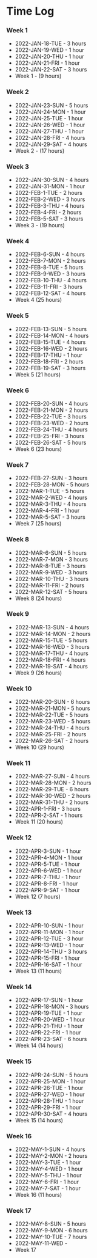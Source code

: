 # Time Log

### Week 1
* 2022-JAN-18-TUE - 3 hours
* 2022-JAN-19-WED - 1 hour
* 2022-JAN-20-THU - 1 hour
* 2022-JAN-21-FRI - 1 hour
* 2022-JAN-22-SAT - 3 hours
* Week 1 - (9 hours)

### Week 2
* 2022-JAN-23-SUN - 5 hours
* 2022-JAN-24-MON - 1 hour
* 2022-JAN-25-TUE - 1 hour
* 2022-JAN-26-WED - 1 hour
* 2022-JAN-27-THU - 1 hour
* 2022-JAN-28-FRI - 4 hours
* 2022-JAN-29-SAT - 4 hours
* Week 2 - (17 hours)

### Week 3
* 2022-JAN-30-SUN - 4 hours
* 2022-JAN-31-MON - 1 hour
* 2022-FEB-1-TUE - 2 hours
* 2022-FEB-2-WED - 3 hours
* 2022-FEB-3-THU - 4 hours
* 2022-FEB-4-FRI - 2 hours
* 2022-FEB-5-SAT - 3 hours
* Week 3 - (19 hours)

### Week 4
* 2022-FEB-6-SUN - 4 hours
* 2022-FEB-7-MON - 2 hours
* 2022-FEB-8-TUE - 5 hours
* 2022-FEB-9-WED - 3 hours
* 2022-FEB-10-THU - 4 hours
* 2022-FEB-11-FRI - 3 hours
* 2022-FEB-12-SAT - 4 hours
* Week 4 (25 hours)

### Week 5
* 2022-FEB-13-SUN - 5 hours
* 2022-FEB-14-MON - 4 hours
* 2022-FEB-15-TUE - 4 hours
* 2022-FEB-16-WED - 2 hours
* 2022-FEB-17-THU - 1 hour
* 2022-FEB-18-FRI - 2 hours
* 2022-FEB-19-SAT - 3 hours
* Week 5 (21 hours)

### Week 6
* 2022-FEB-20-SUN - 4 hours
* 2022-FEB-21-MON - 2 hours
* 2022-FEB-22-TUE - 3 hours
* 2022-FEB-23-WED - 2 hours
* 2022-FEB-24-THU - 4 hours
* 2022-FEB-25-FRI - 3 hours
* 2022-FEB-26-SAT - 5 hours
* Week 6 (23 hours)

### Week 7
* 2022-FEB-27-SUN - 3 hours
* 2022-FEB-28-MON - 5 hours
* 2022-MAR-1-TUE - 5 hours
* 2022-MAR-2-WED - 4 hours
* 2022-MAR-3-THU - 4 hours
* 2022-MAR-4-FRI - 1 hour
* 2022-MAR-5-SAT - 3 hours
* Week 7 (25 hours)

### Week 8
* 2022-MAR-6-SUN - 5 hours
* 2022-MAR-7-MON - 3 hours
* 2022-MAR-8-TUE - 3 hours
* 2022-MAR-9-WED - 3 hours
* 2022-MAR-10-THU - 3 hours
* 2022-MAR-11-FRI - 2 hours
* 2022-MAR-12-SAT - 5 hours
* Week 8 (24 hours)

### Week 9
* 2022-MAR-13-SUN - 4 hours
* 2022-MAR-14-MON - 2 hours
* 2022-MAR-15-TUE - 5 hours
* 2022-MAR-16-WED - 3 hours
* 2022-MAR-17-THU - 4 hours
* 2022-MAR-18-FRI - 4 hours
* 2022-MAR-19-SAT - 4 hours
* Week 9 (26 hours)

### Week 10
* 2022-MAR-20-SUN - 6 hours
* 2022-MAR-21-MON - 5 hours
* 2022-MAR-22-TUE - 5 hours
* 2022-MAR-23-WED - 5 hours
* 2022-MAR-24-THU - 4 hours
* 2022-MAR-25-FRI - 2 hours
* 2022-MAR-26-SAT - 2 hours
* Week 10 (29 hours)

### Week 11
* 2022-MAR-27-SUN - 4 hours
* 2022-MAR-28-MON - 2 hours
* 2022-MAR-29-TUE - 6 hours
* 2022-MAR-30-WED - 2 hours
* 2022-MAR-31-THU - 2 hours
* 2022-APR-1-FRI - 3 hours
* 2022-APR-2-SAT - 1 hours
* Week 11 (20 hours)

### Week 12
* 2022-APR-3-SUN - 1 hour
* 2022-APR-4-MON - 1 hour
* 2022-APR-5-TUE - 1 hour
* 2022-APR-6-WED - 1 hour
* 2022-APR-7-THU - 1 hour
* 2022-APR-8-FRI - 1 hour
* 2022-APR-9-SAT - 1 hour
* Week 12 (7 hours)

### Week 13
* 2022-APR-10-SUN - 1 hour
* 2022-APR-11-MON - 1 hour
* 2022-APR-12-TUE - 3 hour
* 2022-APR-13-WED - 1 hour
* 2022-APR-14-THU - 3 hours
* 2022-APR-15-FRI - 1 hour
* 2022-APR-16-SAT - 1 hour
* Week 13 (11 hours)

### Week 14
* 2022-APR-17-SUN - 1 hour
* 2022-APR-18-MON - 3 hours
* 2022-APR-19-TUE - 1 hour
* 2022-APR-20-WED - 1 hour
* 2022-APR-21-THU - 1 hour
* 2022-APR-22-FRI - 1 hour
* 2022-APR-23-SAT - 6 hours
* Week 14 (14 hours)

### Week 15
* 2022-APR-24-SUN - 5 hours
* 2022-APR-25-MON - 1 hour
* 2022-APR-26-TUE - 1 hour
* 2022-APR-27-WED - 1 hour
* 2022-APR-28-THU - 1 hour
* 2022-APR-29-FRI - 1 hour
* 2022-APR-30-SAT - 4 hours
* Week 15 (14 hours)

### Week 16
* 2022-MAY-1-SUN - 4 hours
* 2022-MAY-2-MON - 2 hours
* 2022-MAY-3-TUE - 1 hour
* 2022-MAY-4-WED - 1 hour
* 2022-MAY-5-THU - 1 hour
* 2022-MAY-6-FRI - 1 hour
* 2022-MAY-7-SAT - 1 hour
* Week 16 (11 hours)

### Week 17
* 2022-MAY-8-SUN - 5 hours
* 2022-MAY-9-MON - 6 hours
* 2022-MAY-10-TUE - 7 hours
* 2022-MAY-11-WED -
* Week 17